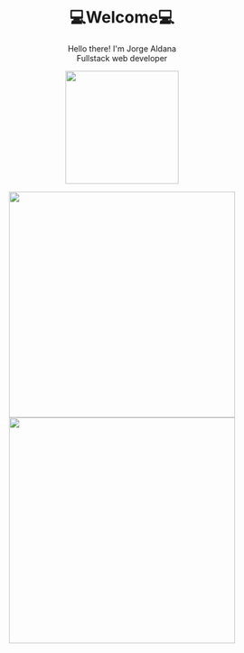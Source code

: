 <h1 align="center">💻Welcome💻</h1>

<p align="center">Hello there! I'm Jorge Aldana<br>
Fullstack web developer<br>
</p>



<p align="center"><img src="https://media.giphy.com/media/ndIq5ohg1pyfqyVOII/giphy.gif" width="200" height="200"/></p>


<p align="center"><img src="https://github-readme-stats.vercel.app/api?username=almedev&show_icons=true&theme=buefy" width="400">
 
 <br>

<img src="https://github-readme-stats.vercel.app/api/top-langs/?username=almedev&layout=compact&hide=javascript" width="400">
</p>




